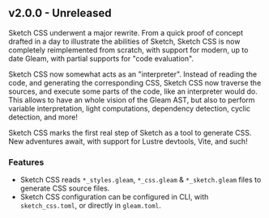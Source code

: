 ## v2.0.0 - Unreleased

Sketch CSS underwent a major rewrite. From a quick proof of concept drafted in a
day to illustrate the abilities of Sketch, Sketch CSS is now completely
reimplemented from scratch, with support for modern, up to date Gleam, with
partial supports for "code evaluation".

Sketch CSS now somewhat acts as an "interpreter". Instead of reading the code,
and generating the corresponding CSS, Sketch CSS now traverse the sources, and
execute some parts of the code, like an interpreter would do. This allows to
have an whole vision of the Gleam AST, but also to perform variable
interpretation, light computations, dependency detection, cyclic detection, and
more!

Sketch CSS marks the first real step of Sketch as a tool to generate CSS. New
adventures await, with support for Lustre devtools, Vite, and such!

### Features

- Sketch CSS reads `*_styles.gleam`, `*_css.gleam` & `*_sketch.gleam` files to
  generate CSS source files.
- Sketch CSS configuration can be configured in CLI, with `sketch_css.toml`, or
  directly in `gleam.toml`.
